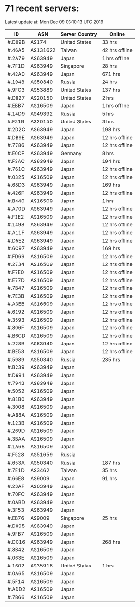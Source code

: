 # 71 recent servers:

Latest update at: Mon Dec 09 03:10:13 UTC 2019

| ID | ASN | Server Country | Online |
| -- | --- | -------------- | ------ |
| #.D09B | AS174 | United States | 33 hrs |
| #.46A5 | AS131622 | Taiwan | 42 hrs offline |
| #.2A79 | AS63949 | Japan | 1 hrs offline |
| #.7F1D | AS63949 | Singapore | 28 hrs |
| #.42A0 | AS63949 | Japan | 671 hrs |
| #.1943 | AS50340 | Russia | 24 hrs |
| #.9FC3 | AS53889 | United States | 137 hrs |
| #.D827 | AS20150 | United States | 2 hrs |
| #.EBB7 | AS16509 | Japan | 1 hrs offline |
| #.14D9 | AS49392 | Russia | 5 hrs |
| #.F31B | AS20150 | United States | 3 hrs |
| #.2D2C | AS63949 | Japan | 198 hrs |
| #.DB9E | AS63949 | Japan | 12 hrs offline |
| #.7786 | AS63949 | Japan | 12 hrs offline |
| #.E0CF | AS63949 | Germany | 8 hrs |
| #.F3AC | AS63949 | Japan | 194 hrs |
| #.761C | AS63949 | Japan | 12 hrs offline |
| #.0325 | AS16509 | Japan | 12 hrs offline |
| #.68D3 | AS63949 | Japan | 169 hrs |
| #.426F | AS63949 | Japan | 12 hrs offline |
| #.B440 | AS16509 | Japan | 1 hrs |
| #.A70D | AS63949 | Japan | 12 hrs offline |
| #.F1E2 | AS16509 | Japan | 12 hrs offline |
| #.1498 | AS63949 | Japan | 12 hrs offline |
| #.A11F | AS63949 | Japan | 12 hrs offline |
| #.D5E2 | AS63949 | Japan | 12 hrs offline |
| #.6C97 | AS63949 | Japan | 169 hrs |
| #.FD69 | AS16509 | Japan | 12 hrs offline |
| #.2734 | AS16509 | Japan | 12 hrs offline |
| #.F7E0 | AS16509 | Japan | 12 hrs offline |
| #.E77D | AS16509 | Japan | 12 hrs offline |
| #.7B47 | AS16509 | Japan | 12 hrs offline |
| #.7E3B | AS16509 | Japan | 12 hrs offline |
| #.A3EB | AS16509 | Japan | 12 hrs offline |
| #.6192 | AS16509 | Japan | 12 hrs offline |
| #.3593 | AS16509 | Japan | 12 hrs offline |
| #.806F | AS16509 | Japan | 12 hrs offline |
| #.B6CD | AS16509 | Japan | 12 hrs offline |
| #.228B | AS63949 | Japan | 12 hrs offline |
| #.BE53 | AS16509 | Japan | 12 hrs offline |
| #.5989 | AS50340 | Russia | 235 hrs |
| #.B239 | AS63949 | Japan | |
| #.D691 | AS63949 | Japan | |
| #.7942 | AS63949 | Japan | |
| #.5052 | AS16509 | Japan | |
| #.81B0 | AS63949 | Japan | |
| #.3008 | AS16509 | Japan | |
| #.AB8A | AS16509 | Japan | |
| #.123B | AS16509 | Japan | |
| #.269D | AS16509 | Japan | |
| #.3BAA | AS16509 | Japan | |
| #.1A68 | AS16509 | Japan | |
| #.F528 | AS51659 | Russia | |
| #.653A | AS50340 | Russia | 187 hrs |
| #.7E1D | AS3462 | Taiwan | 35 hrs |
| #.66E8 | AS9009 | Japan | 91 hrs |
| #.23AF | AS63949 | Japan | |
| #.70FC | AS63949 | Japan | |
| #.0ABD | AS63949 | Japan | |
| #.3F53 | AS63949 | Japan | |
| #.EB76 | AS9009 | Singapore | 25 hrs |
| #.D095 | AS63949 | Japan | |
| #.9FB7 | AS16509 | Japan | |
| #.DC16 | AS63949 | Japan | 268 hrs |
| #.8B42 | AS16509 | Japan | |
| #.063E | AS16509 | Japan | |
| #.1602 | AS35916 | United States | 1 hrs |
| #.0A65 | AS16509 | Japan | |
| #.5F14 | AS16509 | Japan | |
| #.ADD2 | AS16509 | Japan | |
| #.7B66 | AS16509 | Japan | |

